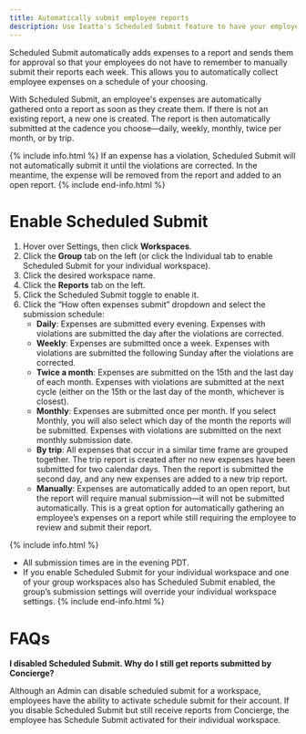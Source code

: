 ```yaml
---
title: Automatically submit employee reports
description: Use Ieatta's Scheduled Submit feature to have your employees' expenses submitted automatically for them
---
```

<div id="ieatta-classic" markdown="1">

Scheduled Submit automatically adds expenses to a report and sends them for approval so that your employees do not have to remember to manually submit their reports each week. This allows you to automatically collect employee expenses on a schedule of your choosing.

With Scheduled Submit, an employee's expenses are automatically gathered onto a report as soon as they create them. If there is not an existing report, a new one is created. The report is then automatically submitted at the cadence you choose—daily, weekly, monthly, twice per month, or by trip. 

{% include info.html %}
If an expense has a violation, Scheduled Submit will not automatically submit it until the violations are corrected. In the meantime, the expense will be removed from the report and added to an open report. 
{% include end-info.html %}

# Enable Scheduled Submit

1. Hover over Settings, then click **Workspaces**.
2. Click the **Group** tab on the left (or click the Individual tab to enable Scheduled Submit for your individual workspace).  
3. Click the desired workspace name. 
4. Click the **Reports** tab on the left. 
5. Click the Scheduled Submit toggle to enable it. 
6. Click the “How often expenses submit” dropdown and select the submission schedule:
   - **Daily**: Expenses are submitted every evening. Expenses with violations are submitted the day after the violations are corrected.
   - **Weekly**: Expenses are submitted once a week. Expenses with violations are submitted the following Sunday after the violations are corrected. 
   - **Twice a month**: Expenses are submitted on the 15th and the last day of each month. Expenses with violations are submitted at the next cycle (either on the 15th or the last day of the month, whichever is closest).
   - **Monthly**: Expenses are submitted once per month. If you select Monthly, you will also select which day of the month the reports will be submitted. Expenses with violations are submitted on the next monthly submission date. 
   - **By trip**: All expenses that occur in a similar time frame are grouped together. The trip report is created after no new expenses have been submitted for two calendar days. Then the report is submitted the second day, and any new expenses are added to a new trip report. 
   - **Manually**: Expenses are automatically added to an open report, but the report will require manual submission—it will not be submitted automatically. This is a great option for automatically gathering an employee’s expenses on a report while still requiring the employee to review and submit their report.

{% include info.html %}
- All submission times are in the evening PDT. 
- If you enable Scheduled Submit for your individual workspace and one of your group workspaces also has Scheduled Submit enabled, the group’s submission settings will override your individual workspace settings. 
{% include end-info.html %}

# FAQs

**I disabled Scheduled Submit. Why do I still get reports submitted by Concierge?**

Although an Admin can disable scheduled submit for a workspace, employees have the ability to activate schedule submit for their account. If you disable Scheduled Submit but still receive reports from Concierge, the employee has Schedule Submit activated for their individual workspace. 

</div>
